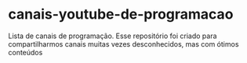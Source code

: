 # canais-youtube-de-programacao
Lista de canais de programação. Esse repositório foi criado para compartilharmos canais muitas vezes desconhecidos, mas com ótimos conteúdos
